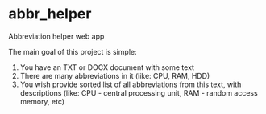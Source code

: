 # abbr_helper
Abbreviation helper web app


The main goal of this project is simple:
  1. You have an TXT or DOCX document with some text
  2. There are many abbreviations in it (like: CPU, RAM, HDD)
  3. You wish provide sorted list of all abbreviations from this text, with descriptions (like: CPU - central processing unit, RAM - random access memory, etc)